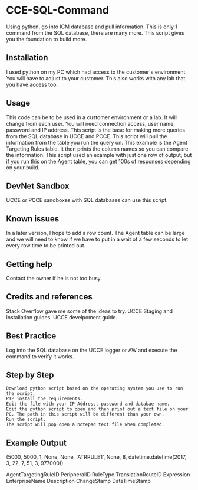 # CCE-SQL-Command
Using python, go into ICM database and pull information.
This is only 1 command from the SQL database, there are many more. This script gives you the foundation to build more.

## Installation 
I used python on my PC which had access to the customer's environment. You will have to adjust to your customer. This also works with any lab that you have access too.

## Usage 
This code can be to be used in a customer environment or a lab. It will change from each user. You will need connection access, user name, password and IP address. This script is the base for making more queries from the SQL database in UCCE and PCCE. This script will pull the information from the table you run the query on. This example is the Agent Targeting Rules table. It then prints the column names so you can compare the information. This script used an example with just one row of output, but if you run this on the Agent table, you can get 100s of responses depending on your build.

## DevNet Sandbox 
UCCE or PCCE sandboxes with SQL databases can use this script.

## Known issues 
In a later version, I hope to add a row count. The Agent table can be large and we will need to know if we have to put in a wait of a few seconds to let every row time to be printed out.

## Getting help 
Contact the owner if he is not too busy.

## Credits and references 
Stack Overflow gave me some of the ideas to try.
UCCE Staging and Installation guides.
UCCE develpoment guide.

## Best Practice 
Log into the SQL database on the UCCE logger or AW and execute the command to verify it works. 

## Step by Step

    Download python script based on the operating system you use to run the script.
    PIP install the requirements.
    Edit the file with your IP Address, password and databae name.
    Edit the python script to open and then print out a text file on your PC. The path in this script will be different than your own.
    Run the script.
    The script will pop open a notepad text file when completed.

## Example Output 
(5000, 5000, 1, None, None, 'ATRRULE1', None, 8, datetime.datetime(2017, 3, 22, 7, 51, 3, 977000))

AgentTargetingRuleID
PeripheralID
RuleType
TranslationRouteID
Expression
EnterpriseName
Description
ChangeStamp
DateTimeStamp
